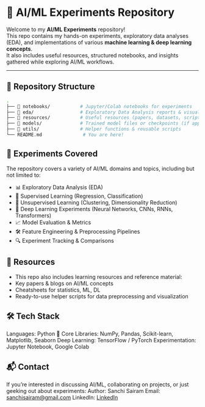 # 🧠 AI/ML Experiments Repository

Welcome to my **AI/ML Experiments** repository!  
This repo contains my hands-on experiments, exploratory data analyses (EDA), and implementations of various **machine learning & deep learning concepts**.  
It also includes useful resources, structured notebooks, and insights gathered while exploring AI/ML workflows.

---

## 📂 Repository Structure

```bash
.
├── 📁 notebooks/           # Jupyter/Colab notebooks for experiments
├── 📁 eda/                 # Exploratory Data Analysis reports & visuals
├── 📁 resources/           # Useful resources (papers, datasets, scripts, cheatsheets)
├── 📁 models/              # Trained model files or checkpoints (if applicable)
├── 📁 utils/               # Helper functions & reusable scripts
└── README.md               # You are here!
```
## 🚀 Experiments Covered

The repository covers a variety of AI/ML domains and topics, including but not limited to:
- 📊 Exploratory Data Analysis (EDA)
- 🤖 Supervised Learning (Regression, Classification)
- 🧩 Unsupervised Learning (Clustering, Dimensionality Reduction)
- 🧮 Deep Learning Experiments (Neural Networks, CNNs, RNNs, Transformers)
- 📈 Model Evaluation & Metrics
- 🛠 Feature Engineering & Preprocessing Pipelines
- 🔍 Experiment Tracking & Comparisons

## 📘 Resources
- This repo also includes learning resources and reference material:
- Key papers & blogs on AI/ML concepts
- Cheatsheets for statistics, ML, DL
- Ready-to-use helper scripts for data preprocessing and visualization

## 🛠 Tech Stack
Languages: Python 🐍
Core Libraries: NumPy, Pandas, Scikit-learn, Matplotlib, Seaborn
Deep Learning: TensorFlow / PyTorch
Experimentation: Jupyter Notebook, Google Colab



## 📬 Contact
If you’re interested in discussing AI/ML, collaborating on projects, or just geeking out about experiments:
Author: Sanchi Sairam
Email: [sanchisairam@gmail.com](mailto:sanchisairam@gmail.com)
LinkedIn: [LinkedIn](https://linkedin.com/in/sairam−sanchi)
